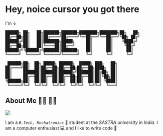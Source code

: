 # Hey, noice cursor you got there

I'm ↓

```
██████╗ ██╗   ██╗███████╗███████╗████████╗████████╗██╗   ██╗
██╔══██╗██║   ██║██╔════╝██╔════╝╚══██╔══╝╚══██╔══╝╚██╗ ██╔╝
██████╔╝██║   ██║███████╗█████╗     ██║      ██║    ╚████╔╝ 
██╔══██╗██║   ██║╚════██║██╔══╝     ██║      ██║     ╚██╔╝  
██████╔╝╚██████╔╝███████║███████╗   ██║      ██║      ██║   
╚═════╝  ╚═════╝ ╚══════╝╚══════╝   ╚═╝      ╚═╝      ╚═╝   
                                                            
 ██████╗██╗  ██╗ █████╗ ██████╗  █████╗ ███╗   ██╗          
██╔════╝██║  ██║██╔══██╗██╔══██╗██╔══██╗████╗  ██║          
██║     ███████║███████║██████╔╝███████║██╔██╗ ██║          
██║     ██╔══██║██╔══██║██╔══██╗██╔══██║██║╚██╗██║          
╚██████╗██║  ██║██║  ██║██║  ██║██║  ██║██║ ╚████║          
 ╚═════╝╚═╝  ╚═╝╚═╝  ╚═╝╚═╝  ╚═╝╚═╝  ╚═╝╚═╝  ╚═══╝          
```

## About Me 👨‍🏫 🕵️‍♂️

![](https://img.shields.io/badge/OS-Arch%20Linux%20%2F%20Arch%20Based%20%2F%20Windows-orange?style=for-the-badge&logo=arch-linux)

I am a _`B.Tech, Mechatronics`_ 👾 student at the _SASTRA university_ in _India_. I am a computer enthusiast 💻 and I like to write code 🧩